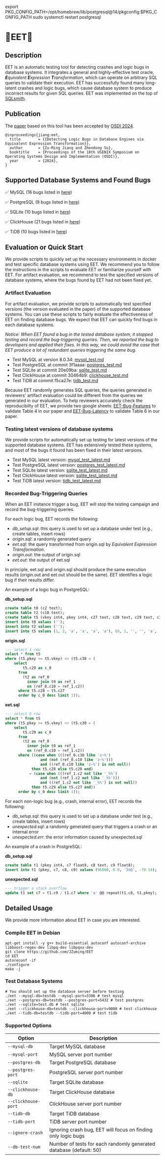export PKG_CONFIG_PATH=/opt/homebrew/lib/postgresql@14/pkgconfig:$PKG_CONFIG_PATH
sudo systemctl restart postgresql
# 🌟EET🌟

## Description

EET is an automatic testing tool for detecting crashes and logic bugs in database systems. It integrates a general and highly-effective test oracle, _**E**quivalent **E**xpression **T**ransformation_, which can operate on arbitrary SQL queries to validate their execution. EET has successfully found many long-latent crashes and logic bugs, which cause database system to produce incorrect results for given SQL queries. EET was implemented on the top of [SQLsmith](https://github.com/anse1/sqlsmith).

## Publication

The [paper](https://jzuming.github.io/paper/osdi24-jiang.pdf) based on this tool has been accepted by [OSDI 2024](https://www.usenix.org/conference/osdi24).

```
@inproceedings{jiang:eet,
  title        = {{Detecting Logic Bugs in Database Engines via Equivalent Expression Transformation}},
  author       = {Zu-Ming Jiang and Zhendong Su},
  booktitle    = {Proceedings of the 18th USENIX Symposium on Operating Systems Design and Implementation (OSDI)},
  year         = {2024},
}
```

## Supported Database Systems and Found Bugs
✅ MySQL (16 bugs listed in [here](./docs/bugs/mysql_bugs.md))

✅ PostgreSQL (9 bugs listed in [here](./docs/bugs/postgres_bugs.md))

✅ SQLite (10 bugs listed in [here](./docs/bugs/sqlite_bugs.md))

✅ ClickHouse (21 bugs listed in [here](./docs/bugs/clickhouse_bugs.md))

✅ TiDB (10 bugs listed in [here](./docs/bugs/tidb_bugs.md))

## Evaluation or Quick Start

We provide scripts to quickly set up the necessary environments in docker and test specific database systems using EET. We recommend you to follow the instructions in the scripts to evaluate EET or familiarize yourself with EET. For artifact evaluation, we recommend to test the specified versions of database systems, where the bugs found by EET had not been fixed yet.

### Artifact Evaluation

For artifact evaluation, we provide scripts to automatically test specified versions (the version evaluated in the paper) of the supported database systems. You can use these scripts to fairly evaluate the effectiveness of EET on finding database bugs. We expect that EET can quickly find bugs in each database systems.

_Notice: When EET found a bug in the tested database system, it stopped testing and record the bug-triggering queries. Then, we reported the bug to developers and applied their fixes. In this way, we could avoid the case that EET produce a lot of redundant queries triggering the same bug._

- Test MySQL at version 8.0.34: [mysql_test.md](./docs/test/mysql_test.md)
- Test PostgreSQL at commit 3f1aaaa: [postgres_test.md](./docs/test/postgres_test.md)
- Test SQLite at commit 20e09ba: [sqlite_test.md](./docs/test/sqlite_test.md)
- Test ClickHouse at commit 30464b9: [clickhouse_test.md](./docs/test/clickhouse_test.md)
- Test TiDB at commit f5ca27e: [tidb_test.md](./docs/test/tidb_test.md)

Because EET randomly generates SQL queries, the queries generated in reviewers' artifact evaluation could be different from the queries we generated in our evaluation. To help reviewers accurately check the reproducibilty of EET, we provide two google sheets: [EET-Bug-Features](https://docs.google.com/spreadsheets/d/1DjdOJ-aHou6aPjOlvWj_f_QnXjm0F3Osc9JI5zv48r8/edit#gid=0) to validate Table 4 in our paper and [EET-Bug-Latency](https://docs.google.com/spreadsheets/d/1eXqx9rhpIsQemopG0qC_cj6yYqoRrcUT6ewC6uAGbf4/edit#gid=0) to validate Table 6 in our paper.

### Testing latest versions of database systems

We provide scripts for automatically set up testing for latest versions of the supported database systems. EET has extensively tested these systems, and most of the bugs it found has been fixed in their latest versions.

- Test MySQL latest version: [mysql_test_latest.md](./docs/test/mysql_test_latest.md)
- Test PostgreSQL latest version: [postgres_test_latest.md](./docs/test/postgres_test_latest.md)
- Test SQLite latest version: [sqlite_test_latest.md](./docs/test/sqlite_test_latest.md)
- Test ClickHouse latest version: [sqlite_test_latest.md](./docs/test/sqlite_test_latest.md)
- Test TiDB latest version: [tidb_test_latest.md](./docs/test/tidb_test_latest.md)

### Recorded Bug-Triggering Queries

When an EET instance trigger a bug, EET will stop the testing campaign and record the bug-triggering queries.

For each logic bug, EET records the following:

- *db_setup.sql*: this query is used to set up a database under test (e.g., create tables, insert rows)
- *origin.sql*: a randomly generated query
- *eet.sql*: the query transformed from origin.sql by _Equivalent Expression Transformation_.
- *origin.out*: the output of origin.sql
- *eet.out*: the output of eet.sql

In principle, eet.sql and origin.sql should produce the same execution results (origin.out and eet.out should be the same). EET identifies a logic bug if their results differ.

An example of a logic bug in PostgreSQL:

**db_setup.sql**
```sql
create table t0 (c2 text);
create table t2 (c10 text);
create table t5 (vkey int4, pkey int4, c27 text, c28 text, c29 text, c30 text);
insert into t0 values ('');
insert into t2 values ('');
insert into t5 values (1, 2, 'a', 'a', 'a', 'a'), (0, 1, '', '', 'a', 'L');
```

**origin.sql**
```sql
--- select 1 row
select * from t5
where (t5.pkey >= t5.vkey) <> (t5.c30 = (
    select
        t5.c29 as c_0
      from
        (t2 as ref_0
          inner join t0 as ref_1
          on (ref_0.c10 = ref_1.c2))
      where t5.c28 = t5.c27
      order by c_0 desc limit 1));
```

**eet.sql**
```sql
--- select 0 row
select * from t5 
where (t5.pkey >= t5.vkey) <> (t5.c30 = (
    select
        t5.c29 as c_0
      from
        (t2 as ref_0
          inner join t0 as ref_1
          on (ref_0.c10 = ref_1.c2))
      where ((case when (((ref_0.c10 like 'z~%')
                and (not (ref_0.c10 like 'z~%')))
                and ((ref_0.c10 like 'z~%') is not null)) 
            then t5.c28 else t5.c28 end)
           = (case when (((ref_1.c2 not like '_%%')
                and (not (ref_1.c2 not like '_%%')))
                and ((ref_1.c2 not like '_%%') is not null)) 
            then t5.c29 else t5.c27 end))
      order by c_0 desc limit 1));
```

For each non-logic bug (e.g., crash, internal error), EET records the following:

- *db_setup.sql*: this query is used to set up a database under test (e.g., create tables, insert rows)
- *unexpected.sql*: a randomly generated query that triggers a crash or an internal error
- *unexpected.err*: the error information caused by unexpected.sql

An example of a crash in PostgreSQL:

**db_setup.sql**
```sql
create table t1 (pkey int4, c7 float8, c8 text, c9 float8);
insert into t1 (pkey, c7, c8, c9) values (96000, 0.0, '3n@', -79.14);
```

**unexpected.sql**
```sql
--- trigger a stack overflow
update t1 set c7 = t1.c9 / t1.c7 where 'a' @@ repeat(t1.c8, t1.pkey);
```

## Detailed Usage

We provide more information about EET in case you are interested.

### Compile EET in Debian
```shell
apt-get install -y g++ build-essential autoconf autoconf-archive libboost-regex-dev libpq-dev libpqxx-dev
git clone https://github.com/JZuming/EET
cd EET
autoreconf -if
./configure
make -j
```

### Test Database Systems
```shell
# You should set up the database server before testing
./eet --mysql-db=testdb --mysql-port=3306 # test mysql
./eet --postgres-db=testdb --postgres-port=5432 # test postgres
./eet --sqlite=test.db # test sqlite
./eet --clickhouse-db=testdb --clickhouse-port=9000 # test clickhouse
./eet --tidb-db=testdb --tidb-port=4000 # test tidb
```

### Supported Options

| Option | Description |
|----------|----------|
| `--mysql-db` | Target MySQL database | 
| `--mysql-port` | MySQL server port number | 
| `--postgres-db` | Target PostgreSQL database |
| `--postgres-port` | PostgreSQL server port number |
| `--sqlite` | Target SQLite database |
| `--clickhouse-db` | Target ClickHouse database |
| `--clickhouse-port` | ClickHouse server port number |
| `--tidb-db` | Target TiDB database |
| `--tidb-port` | TiDB server port number |
| `--ignore-crash` | Ignoring crash bug, EET will focus on finding only logic bugs |
| `--db-test-num` | Number of tests for each randomly generated database (default: 50) |